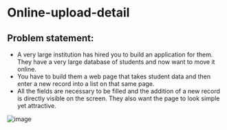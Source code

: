 # Online-upload-detail

<h2>Problem statement:</h2>
<ul>
<li>A very large institution has hired you to build an application for them. They have a very large database of students and now want to move it online.</li>
<li>You have to build them a web page that takes student data and then enter a new record into a list on that same page.</li>
<li>All the fields are necessary to be filled and the addition of a new record is directly visible on the screen. 
They also want the page to look simple yet attractive.</li>
</ul>

![image](https://user-images.githubusercontent.com/71114382/141645174-2b52253b-6f24-455a-9042-28d8667794e7.png)
